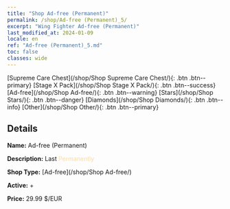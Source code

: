 ```yaml
---
title: "Shop Ad-free (Permanent)"
permalink: /shop/Ad-free (Permanent)_5/
excerpt: "Wing Fighter Ad-free (Permanent)"
last_modified_at: 2024-01-09
locale: en
ref: "Ad-free (Permanent)_5.md"
toc: false
classes: wide
---
```



  [Supreme Care Chest](/shop/Shop Supreme Care Chest/){: .btn .btn--primary}   [Stage X Pack](/shop/Shop Stage X Pack/){: .btn .btn--success}   [Ad-free](/shop/Shop Ad-free/){: .btn .btn--warning}   [Stars](/shop/Shop Stars/){: .btn .btn--danger}   [Diamonds](/shop/Shop Diamonds/){: .btn .btn--info}   [Other](/shop/Shop Other/){: .btn .btn--primary} 

## Details

 **Name:** Ad-free (Permanent) 

 **Description:** Last <span style="color: #FEDC98">Permanently</span><br/><span style="color: #000000;"></span>

 **Shop Type:** [Ad-free](/shop/Shop Ad-free/)

 **Active:** + 

 **Price:** 29.99 $/EUR 


